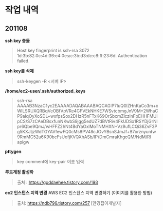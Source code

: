 # 작업 내역
## 201108

**ssh key 충돌**

> Host key fingerprint is ssh-rsa 3072 1d:3b:82:0c:4d:36:e4:0e:ac:3b:d3:dc:c8:ff:23:6d. Authentication failed.

**ssh key를 삭제**
> ssh-keygen -R <서버 IP>


**/home/ec2-user/.ssh/authorized_keys**

> ssh-rsa AAAAB3NzaC1yc2EAAAADAQABAAABAQCAGIP7luQ0IZHnKaCo3m+xWlLSRUXQRBqVeOBfVpVRe4GFVEkNHKE7WSvtcbmgJnV9M+2WhaCP9aIqOyXoSDL+wxfpsSox2DHzR5nFTxK69OrSbcmZlczInFpEHHFMUlpCS/S7zCAeDBsxfunNKwbS9jgg5edUZ7dBVtRiv4FkUDSx1RSYDjGrNlpr6Qbe9QmJ/wHFFZ2hNt4BdYaOxlMoTNMHXN+Vz9ufLCQi36ZvF3Pg5KXJljzWdTGYAVfewFQ0cMs8PV48cJOvYBsnSJmJf+B7xrznyuntw9RmMG52u6K90bcFsUofjKVQXhASb/IP/DmCmraKhgcQM/NdM/Rl apigw

**pttygen** 
> key comment에 key-pair 이름 입력


**루트계정 활성화** 
>출처 : https://goddaehee.tistory.com/193

**ec2 인스턴스 지역 변경**
AWS EC2 인스턴스 지역 변경하기 (이미지를 활용한 방법)
>출처: https://ndb796.tistory.com/257 [안경잡이개발자]


